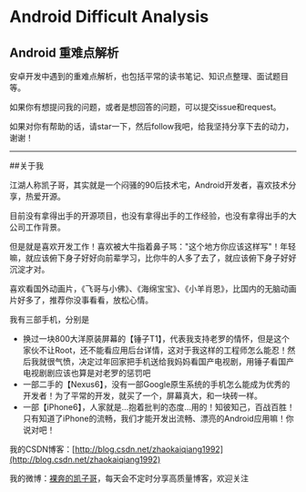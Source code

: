 # Android Difficult Analysis
Android 重难点解析
---

安卓开发中遇到的重难点解析，也包括平常的读书笔记、知识点整理、面试题目等。

如果你有想提问我的问题，或者是想回答的问题，可以提交issue和request。

如果对你有帮助的话，请star一下，然后follow我吧，给我坚持分享下去的动力，谢谢！

---

##关于我

江湖人称凯子哥，其实就是一个闷骚的90后技术宅，Android开发者，喜欢技术分享，热爱开源。

目前没有拿得出手的开源项目，也没有拿得出手的工作经验，也没有拿得出手的大公司工作背景。

但是就是喜欢开发工作！喜欢被大牛指着鼻子骂："这个地方你应该这样写"！年轻嘛，就应该俯下身子好好向前辈学习，比你牛的人多了去了，就应该俯下身子好好沉淀才对。

喜欢看国外动画片，《飞哥与小佛》、《海绵宝宝》、《小羊肖恩》，比国内的无脑动画片好多了，推荐你没事看看，放松心情。

我有三部手机，分别是

- 换过一块800大洋原装屏幕的【锤子T1】，代表我支持老罗的情怀，但是这个家伙不让Root，还不能看应用后台详情，这对于我这样的工程师怎么能忍！然后我就很气愤，决定过年回家把手机送给我妈妈看国产电视剧，用锤子看国产电视剧剧应该也算是对老罗的惩罚吧
- 一部二手的【Nexus6】，没有一部Google原生系统的手机怎么能成为优秀的开发者！为了平常的开发，就买了一个，屏幕真大，和一块砖一样。
- 一部【iPhone6】，人家就是...抱着批判的态度...用的！知彼知己，百战百胜！只有知道了iPhone的流畅，我们才能开发出流畅、漂亮的Android应用嘛！你说对吧！

我的CSDN博客：[http://blog.csdn.net/zhaokaiqiang1992](http://blog.csdn.net/zhaokaiqiang1992)

我的微博：[裸奔的凯子哥](http://weibo.com/zhaokaiqiang1992)，每天会不定时分享高质量博客，欢迎关注
